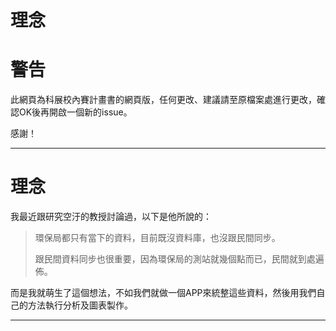 # 理念

# 警告

此網頁為科展校內賽計畫書的網頁版，任何更改、建議請至原檔案處進行更改，確認OK後再開啟一個新的issue。

感謝！

---

# 理念

我最近跟研究空汙的教授討論過，以下是他所說的：

> 環保局都只有當下的資料，目前既沒資料庫，也沒跟民間同步。
> 
> 跟民間資料同步也很重要，因為環保局的測站就幾個點而已，民間就到處遍佈。

而是我就萌生了這個想法，不如我們就做一個APP來統整這些資料，然後用我們自己的方法執行分析及圖表製作。

---
